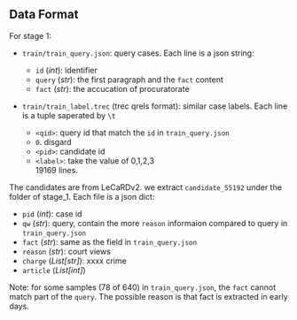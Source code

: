 ## Data Format
For stage 1:
- `train/train_query.json`: query cases. Each line is a json string:
    - `id` (*int*): identifier
    - `query` (*str*): the first paragraph and the `fact` content
    - `fact` (*str*): the accucation of procuratorate


- `train/train_label.trec` (trec qrels format): similar case labels. Each line is a tuple saperated by `\t`
  - `<qid>`: query id that match the `id` in `train_query.json`
  - `0`. disgard
  - `<pid>`: candidate id 
  - `<label>`: take the value of 0,1,2,3  
  19169 lines.

The candidates are from LeCaRDv2. we extract `candidate_55192` under the folder of stage_1. Each file is a json dict:
- `pid` (*int*): case id
- `qw` (*str*): query, contain the more `reason` informaion compared to query in `train_query.json`
- `fact` (*str*): same as the field in `train_query.json`
- `reason` (*str*): court views
- `charge` (*List[str]*): xxxx crime
- `article` (*List[int]*)


Note: for some samples (78 of 640) in `train_query.json`, the `fact` cannot match part of the `query`. The possible reason is that fact is extracted in early days.